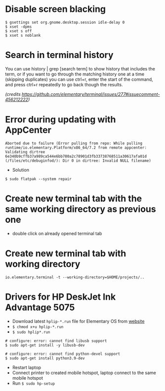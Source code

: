 # Disable screen blacking

```
$ gsettings set org.gnome.desktop.session idle-delay 0
$ xset -dpms
$ xset s off
$ xset s noblank
```

# Search in terminal history

You can use history | grep [search term] to show history that includes the term, or if you want to go through the matching history one at a time (skipping duplicates) you can use ctrl+r, enter the start of the command, and press ctrl+r repeatedly to go back though the results.

*(credits https://github.com/elementary/terminal/issues/277#issuecomment-456212222)*

# Error during updating with AppCenter
 
```
Aborted due to failure (Error pulling from repo: While pulling runtime/io.elementary.Platform/x86_64/7.2 from remote appcenter: Validating dirtree 6e340b9cffb37a989ca544e6bb780a2c78901d3fb33738768511a30617afa01d (/files/etc/debuginfod/): Dir 0 in dirtree: Invalid NULL filename)
```
 
- Solution
 
```
$ sudo flatpak --system repair
```
 
# Create new terminal tab with the same working directory as previous one
 
- double click on already opened terminal tab 
 
# Create new terminal tab with working directory
 
```
io.elementary.terminal -t --working-directory=$HOME/projects/..
```
 
# Drivers for HP DeskJet Ink Advantage 5075
 
- Download latest `hplip-*.run` file for Elementary OS from [website](https://developers.hp.com/hp-linux-imaging-and-printing/gethplip)
- `$ chmod x+u hplip-*.run`
- `$ sudo hplip*.run`
```
# configure: error: cannot find libusb support
$ sudo apt-get install -y libusb-dev
 
# configure: error: cannot find python-devel support
$ sudo apt-get install python3.9-dev
```
- Restart laptop
- Connect printer to created mobile hotspot, laptop connect to the same mobile hotspot
- Run `$ sudo hp-setup`
